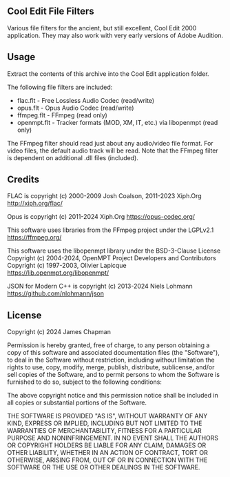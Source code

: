 Cool Edit File Filters
----------------------
Various file filters for the ancient, but still excellent, Cool Edit 2000 application.
They may also work with very early versions of Adobe Audition.


Usage
-----
Extract the contents of this archive into the Cool Edit application folder.

The following file filters are included:
- flac.flt - Free Lossless Audio Codec (read/write)
- opus.flt - Opus Audio Codec (read/write)
- ffmpeg.flt - FFmpeg (read only)
- openmpt.flt - Tracker formats (MOD, XM, IT, etc.) via libopenmpt (read only)

The FFmpeg filter should read just about any audio/video file format.
For video files, the default audio track will be read.
Note that the FFmpeg filter is dependent on additional .dll files (included).


Credits
-------
FLAC is copyright (c) 2000-2009 Josh Coalson, 2011-2023 Xiph.Org
http://xiph.org/flac/

Opus is copyright (c) 2011-2024 Xiph.Org
https://opus-codec.org/

This software uses libraries from the FFmpeg project under the LGPLv2.1
https://ffmpeg.org/

This software uses the libopenmpt library under the BSD-3-Clause License
Copyright (c) 2004-2024, OpenMPT Project Developers and Contributors
Copyright (c) 1997-2003, Olivier Lapicque
https://lib.openmpt.org/libopenmpt/

JSON for Modern C++ is copyright (c) 2013-2024 Niels Lohmann
https://github.com/nlohmann/json

License
-------
Copyright (c) 2024 James Chapman

Permission is hereby granted, free of charge, to any person obtaining a copy
of this software and associated documentation files (the "Software"), to deal
in the Software without restriction, including without limitation the rights
to use, copy, modify, merge, publish, distribute, sublicense, and/or sell
copies of the Software, and to permit persons to whom the Software is
furnished to do so, subject to the following conditions:

The above copyright notice and this permission notice shall be included in all
copies or substantial portions of the Software.

THE SOFTWARE IS PROVIDED "AS IS", WITHOUT WARRANTY OF ANY KIND, EXPRESS OR
IMPLIED, INCLUDING BUT NOT LIMITED TO THE WARRANTIES OF MERCHANTABILITY,
FITNESS FOR A PARTICULAR PURPOSE AND NONINFRINGEMENT. IN NO EVENT SHALL THE
AUTHORS OR COPYRIGHT HOLDERS BE LIABLE FOR ANY CLAIM, DAMAGES OR OTHER
LIABILITY, WHETHER IN AN ACTION OF CONTRACT, TORT OR OTHERWISE, ARISING FROM,
OUT OF OR IN CONNECTION WITH THE SOFTWARE OR THE USE OR OTHER DEALINGS IN THE
SOFTWARE.
